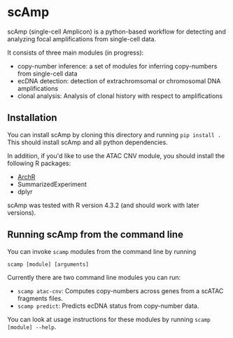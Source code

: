 # scAmp
scAmp (single-cell Amplicon) is a python-based workflow for detecting and
analyzing focal amplifications from single-cell data.

It consists of three main modules (in progress):

* copy-number inference: a set of modules for inferring copy-numbers from single-cell data
* ecDNA detection: detection of extrachromsomal or chromosomal DNA amplifications
* clonal analysis: Analysis of clonal history with respect to amplifications

## Installation

You can install scAmp by cloning this directory and running `pip install .` This should install scAmp and all python dependencies.

In addition, if you'd like to use the ATAC CNV module, you should install the following R packages:

* [ArchR](https://github.com/GreenleafLab/ArchR)
* SummarizedExperiment
* dplyr

scAmp was tested with R version 4.3.2 (and should work with later versions).

## Running scAmp from the command line

You can invoke `scamp` modules from the command line by running

`scamp [module] [arguments]`

Currently there are two command line modules you can run:

* `scamp atac-cnv`: Computes copy-numbers across genes from a scATAC fragments files.
* `scamp predict`: Predicts ecDNA status from copy-number data.

You can look at usage instructions for these modules by running `scamp [module] --help`.